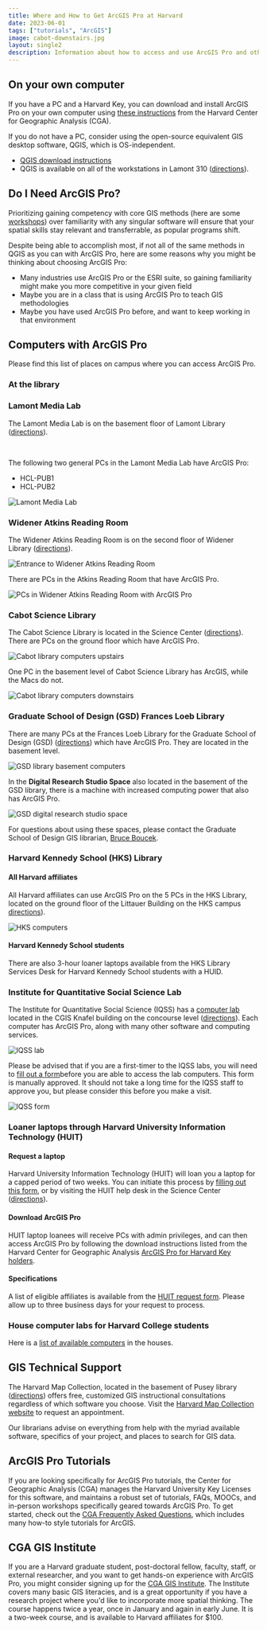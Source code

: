 ```yaml
---
title: Where and How to Get ArcGIS Pro at Harvard
date: 2023-06-01
tags: ["tutorials", "ArcGIS"]
image: cabot-downstairs.jpg
layout: single2
description: Information about how to access and use ArcGIS Pro and other ESRI products, including how to download and install ArcGIS Pro, the location of computer labs at Harvard, technical support, workshops, and tutorials. 
---
```


## On your own computer

If you have a PC and a Harvard Key, you can download and install ArcGIS Pro on your own computer using [these instructions](https://gis.harvard.edu/arcgis-pro) from the Harvard Center for Geographic Analysis (CGA).

If you do not have a PC, consider using the open-source equivalent GIS desktop software, QGIS, which is OS-independent.
- [QGIS download instructions](https://mapping.share.library.harvard.edu/tutorials/census-data-primer/download-software/)
- QGIS is available on all of the workstations in Lamont 310 ([directions](https://maps.app.goo.gl/Hzb4UFgFNbetQ3xa6)). 


## Do I Need ArcGIS Pro?

Prioritizing gaining competency with core GIS methods (here are some [workshops](https://libcal.library.harvard.edu/calendar/main?t=d&q=gis&cid=15049&cal=15049&inc=0)) over familiarity with any singular software will ensure that your spatial skills stay relevant and transferrable, as popular programs shift.

Despite being able to accomplish most, if not all of the same methods in QGIS as you can with ArcGIS Pro, here are some reasons why you might be thinking about choosing ArcGIS Pro:

- Many industries use ArcGIS Pro or the ESRI suite, so gaining familiarity might make you more competitive in your given field
- Maybe you are in a class that is using ArcGIS Pro to teach GIS methodologies
- Maybe you have used ArcGIS Pro before, and want to keep working in that environment


## Computers with ArcGIS Pro

Please find this list of places on campus where you can access ArcGIS Pro.

### At the library

<div class="alert-success">
<h3>Lamont Media Lab</h3>
<p>The Lamont Media Lab is on the basement floor of Lamont Library (<a href='https://maps.app.goo.gl/Hzb4UFgFNbetQ3xa6'>directions</a>).</p>
<br>
<p>The following two general PCs in the Lamont Media Lab have ArcGIS Pro:</p>
<ul>
<li>HCL-PUB1</li>
<li>HCL-PUB2</li>
</ul>
<img src="media/lamont-media-lab.jpg" alt="Lamont Media Lab">
</div>


<div class="alert-success">
<h3>Widener Atkins Reading Room</h3>
<p>The Widener Atkins Reading Room is on the second floor of Widener Library (<a href='https://maps.app.goo.gl/ZzNYNeJBnUhBq3Nk7'>directions</a>). </p>
<img src="media/atkins-reading-room.jpg" alt="Entrance to Widener Atkins Reading Room">
<p>There are PCs in the Atkins Reading Room that have ArcGIS Pro. </p>
<img src="media/atkins-widener.jpg" alt="PCs in Widener Atkins Reading Room with ArcGIS Pro">
</div>


<div class="alert-success">
<h3>Cabot Science Library</h3>
<p>The Cabot Science Library is located in the Science Center (<a href='https://maps.app.goo.gl/ZotpFXbxFDd97dHS6'>directions</a>). There are PCs on the ground floor which have ArcGIS Pro. </p>
<img src="media/cabot-upstairs.jpg" alt="Cabot library computers upstairs">
<p>One PC in the basement level of Cabot Science Library has ArcGIS, while the Macs do not. </p>
<img src="media/cabot-downstairs.jpg" alt="Cabot library computers downstairs">
</div>


<div class="alert-success">
<h3>Graduate School of Design (GSD) Frances Loeb Library</h3>
<p>There are many PCs at the Frances Loeb Library for the Graduate School of Design (GSD) (<a href='https://maps.app.goo.gl/nFRGGMQ52JEk3um67'>directions</a>) which have ArcGIS Pro. They are located in the basement level. </p>
<img src="media/gsd.jpg" alt="GSD library basement computers">
<p>In the <strong>Digital Research Studio Space</strong> also located in the basement of the GSD library, there is a machine with increased computing power that also has ArcGIS Pro. </p>
<img src="media/gsd-studio.jpg" alt="GSD digital research studio space">
<p>For questions about using these spaces, please contact the Graduate School of Design GIS librarian, <a href="https://library.harvard.edu/staff/bruce-boucek">Bruce Boucek</a>. </p>
</div>


<div class="alert-success">
<h3>Harvard Kennedy School (HKS) Library</h3>
<h4>All Harvard affiliates</h4>
<p>All Harvard affiliates can use ArcGIS Pro on the 5 PCs in the HKS Library, located on the ground floor of the Littauer Building on the HKS campus <a href='https://maps.app.goo.gl/fNmrJm3iwc14wLVJ7'>directions</a>). </p>
<img src="media/hks.jpg" alt="HKS computers">
<h4>Harvard Kennedy School students</h4>
<p>There are also 3-hour loaner laptops available from the HKS Library Services Desk for Harvard Kennedy School students with a HUID. </p>
</div>




### Institute for Quantitative Social Science Lab

The Institute for Quantitative Social Science (IQSS) has a [computer lab](https://www.iq.harvard.edu/computer-labs) located in the CGIS Knafel building on the concourse level ([directions](https://maps.app.goo.gl/SaiKxpSP8FrexV3x7)). Each computer has ArcGIS Pro, along with many other software and computing services.

![IQSS lab](media/iqss-lab.jpg)

Please be advised that if you are a first-timer to the IQSS labs, you will need to [fill out a form](https://harvard.az1.qualtrics.com/jfe/form/SV_2ivxTdteFPmzfwi?Q_CHL=qr)before you are able to access the lab computers. This form is manually approved. It should not take a long time for the IQSS staff to approve you, but please consider this before you make a visit.

![IQSS form](media/iqss-form.jpg)


### Loaner laptops through Harvard University Information Technology (HUIT)

#### Request a laptop

Harvard University Information Technology (HUIT) will loan you a laptop for a capped period of two weeks. You can initiate this process by [filling out this form](https://harvard.service-now.com/ithelp?id=sc_cat_item&sys_id=fc5cab849710ad509af6d804a253af0a), or by visiting the HUIT help desk in the Science Center ([directions](https://maps.app.goo.gl/ZotpFXbxFDd97dHS6)). 

#### Download ArcGIS Pro
HUIT laptop loanees will receive PCs with admin privileges, and can then access ArcGIS Pro by following the download instructions listed from the Harvard Center for Geographic Analysis [ArcGIS Pro for Harvard Key holders](https://gis.harvard.edu/arcgis-pro). 

#### Specifications

A list of eligible affiliates is available from the [HUIT request form](https://harvard.service-now.com/ithelp?id=sc_cat_item&sys_id=fc5cab849710ad509af6d804a253af0a). Please allow up to three business days for your request to process.


### House computer labs for Harvard College students

Here is a [list of available computers](https://harvard.service-now.com/ithelp?id=kb_article&sys_id=dc44f1ea93ad82104cf93f9a7bba10e5) in the houses. 


## GIS Technical Support

The Harvard Map Collection, located in the basement of Pusey library ([directions](https://maps.app.goo.gl/gBQgTUvYNfTuGAG76)) offers free, customized GIS instructional consultations regardless of which software you choose. Visit the [Harvard Map Collection website](https://library.harvard.edu/libraries/harvard-map-collection) to request an appointment. 

Our librarians advise on everything from help with the myriad available software, specifics of your project, and places to search for GIS data. 



## ArcGIS Pro Tutorials

If you are looking specifically for ArcGIS Pro tutorials, the Center for Geographic Analysis (CGA) manages the Harvard University Key Licenses for this software, and maintains a robust set of tutorials, FAQs, MOOCs, and in-person workshops specifically geared towards ArcGIS Pro. To get started, check out the [CGA Frequently Asked Questions](https://gis.harvard.edu/faq), which includes many how-to style tutorials for ArcGIS.


## CGA GIS Institute

If you are a Harvard graduate student, post-doctoral fellow, faculty, staff, or external researcher, and you want to get hands-on experience with ArcGIS Pro, you might consider signing up for the [CGA GIS Institute](https://gis.harvard.edu/gis-institute). The Institute covers many basic GIS literacies, and is a great opportunity if you have a research project where you'd like to incorporate more spatial thinking. The course happens twice a year, once in January and again in early June. It is a two-week course, and is available to Harvard affiliates for $100.


